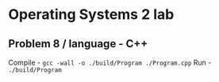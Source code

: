 # Operating Systems 2 lab

## Problem 8 / language - C++

Compile - `gcc -wall -o ./build/Program ./Program.cpp`
Run     - `./build/Program`

